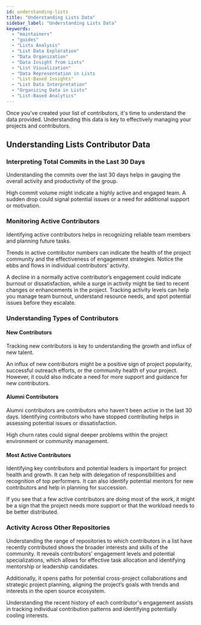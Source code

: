 ```yaml
---
id: understanding-lists
title: "Understanding Lists Data"
sidebar_label: "Understanding Lists Data"
keywords:
  - "maintainers"
  - "guides"
  - "Lists Analysis"
  - "List Data Exploration"
  - "Data Organization"
  - "Data Insight from Lists"
  - "List Visualization"
  - "Data Representation in Lists
  - "List-Based Insights"
  - "List Data Interpretation"
  - "Organizing Data in Lists"
  - "List-Based Analytics"
---
```


Once you've created your list of contributors, it's time to understand the data provided. Understanding this data is key to effectively managing your projects and contributors.

## Understanding Lists Contributor Data

### Interpreting Total Commits in the Last 30 Days

Understanding the commits over the last 30 days helps in gauging the overall activity and productivity of the group.

High commit volume might indicate a highly active and engaged team. A sudden drop could signal potential issues or a need for additional support or motivation.

### Monitoring Active Contributors

Identifying active contributors helps in recognizing reliable team members and planning future tasks.

Trends in active contributor numbers can indicate the health of the project community and the effectiveness of engagement strategies. Notice the ebbs and flows in individual contributors’ activity.

A decline in a normally active contributor’s engagement could indicate burnout or dissatisfaction, while a surge in activity might be tied to recent changes or enhancements in the project. Tracking activity levels can help you manage team burnout, understand resource needs, and spot potential issues before they escalate.

### Understanding Types of Contributors

#### New Contributors

Tracking new contributors is key to understanding the growth and influx of new talent.

An influx of new contributors might be a positive sign of project popularity, successful outreach efforts, or the community health of your project. However, it could also indicate a need for more support and guidance for new contributors.

#### Alumni Contributors

Alumni contributors are contributors who haven't been active in the last 30 days. Identifying contributors who have stopped contributing helps in assessing potential issues or dissatisfaction.

High churn rates could signal deeper problems within the project environment or community management.

#### Most Active Contributors

Identifying key contributors and potential leaders is important for project health and growth. It can help with delegation of responsibilities and recognition of top performers. It can also identify potential mentors for new contributors and help in planning for succession.

If you see that a few active contributors are doing most of the work, it might be a sign that the project needs more support or that the workload needs to be better distributed.

### Activity Across Other Repositories

Understanding the range of repositories to which contributors in a list have recently contributed shows the broader interests and skills of the community. It reveals contributors' engagement levels and potential specializations, which allows for effective task allocation and identifying mentorship or leadership candidates.

Additionally, it opens paths for potential cross-project collaborations and strategic project planning, aligning the project’s goals with trends and interests in the open source ecosystem.

Understanding the recent history of each contributor's engagement assists in tracking individual contribution patterns and identifying potentially cooling interests.
